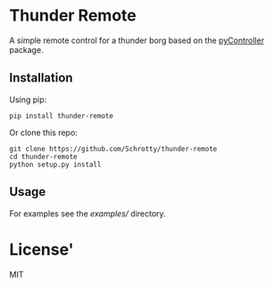 # Thunder Remote
A simple remote control for a thunder borg based on the [pyController](https://github.com/Schrotty/pyController) package.

## Installation
Using pip:

    pip install thunder-remote

Or clone this repo:

    git clone https://github.com/Schrotty/thunder-remote
    cd thunder-remote
    python setup.py install

## Usage
For examples see the _examples/_ directory.

# License'
MIT

